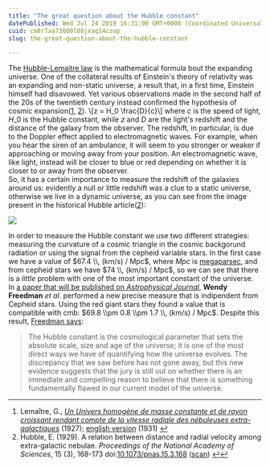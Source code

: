 ```yaml
---
title: "The great question about the Hubble constant"
datePublished: Wed Jul 24 2019 16:31:00 GMT+0000 (Coordinated Universal Time)
cuid: cm8r7aa73000l08jxaq14czop
slug: the-great-question-about-the-hubble-constant

---
```



The [Hubble-Lemaitre law](https://en.wikipedia.org/wiki/Hubble%27s_law) is the mathematical formula bout the expanding universe. One of the collateral results of Einstein's theory of relativity was an expanding and non-static universe, a result that, in a first time, Einstein himself had disavowed. Yet various observations made in the second half of the 20s of the twentieth century instead confirmed the hypothesis of cosmic expansion([1](#fn:lemaitre), [2](#fn:hubble)). \\\[z = H\_0 \\frac{D}{c}\\\] where $c$ is the speed of light, $H\_0$ is the Hubble constant, while $z$ and $D$ are the light's redshift and the distance of the galaxy from the observer. The redshift, in particular, is due to the Doppler effect applied to electromagnetic waves. For example, when you hear the siren of an ambulance, it will seem to you stronger or weaker if approaching or moving away from your position. An electromagnetic wave, like light, instead will be closer to blue or red depending on whether it is closer to or away from the observer.  
So, it has a certain importance to measure the redshift of the galaxies around us: evidently a null or little redshift was a clue to a static universe, otherwise we live in a dynamic universe, as you can see from the image present in the historical Hubble article([2](#fn:hubble)):

![](https://cdn.hashnode.com/res/hashnode/image/upload/v1743070691315/662897e9-62fe-4a5e-8d80-4513acb14380.jpeg)

In order to measure the Hubble constant we use two different strategies: measuring the curvature of a cosmic triangle in the cosmic backgorund radiation or using the signal from the cepheid variable stars. In the first case we have a value of $67.4 \\, (km/s) / Mpc$, where $Mpc$ is [megaparsec](https://en.wikipedia.org/wiki/Parsec), and from cepheid stars we have $74 \\, (km/s) / Mpc$, so we can see that there is a _little_ problem with one of the most important constant of the universe.  
In [a paper that will be published on _Astrophysical Journal_](https://arxiv.org/abs/1907.05922), **Wendy Freedman** _et al._ performed a new precise measure that is indipendent from Cepheid stars. Using the red giant stars they found a value that is compatible with cmb: $69.8 \\pm 0.8 \\pm 1.7 \\, (km/s) / Mpc$. Despite this result, [Freedman says](https://news.uchicago.edu/story/new-measure-hubble-constant-adds-mystery-about-universes-expansion-rate):

> The Hubble constant is the cosmological parameter that sets the absolute scale, size and age of the universe; it is one of the most direct ways we have of quantifying how the universe evolves. The discrepancy that we saw before has not gone away, but this new evidence suggests that the jury is still out on whether there is an immediate and compelling reason to believe that there is something fundamentally flawed in our current model of the universe.

* * *

1.  Lemaître, G., [_Un Univers homogène de masse constante et de rayon croissant rendant compte de la vitesse radiale des nébuleuses extra-galactiques_](http://adsabs.harvard.edu/abs/1927ASSB...47...49L) (1927); [english version](http://adsabs.harvard.edu/abs/1931MNRAS..91..483L) (1931) [↩](#fnref:lemaitre "Jump back to footnote 1 in the text")
2.  Hubble, E. (1929). A relation between distance and radial velocity among extra-galactic nebulae. _Proceedings of the National Academy of Sciences_, 15 (3), 168-173 doi:[10.1073/pnas.15.3.168](http://dx.doi.org/10.1073/pnas.15.3.168) ([scan](http://adsabs.harvard.edu/cgi-bin/nph-bib_query?bibcode=1929PNAS...15..168H&db_key=AST&data_type=HTML&format=&high=42ca922c9c30954)) [↩](#fnref:hubble "Jump back to footnote 2 in the text")[↩](#fnref2:hubble "Jump back to footnote 2 in the text")